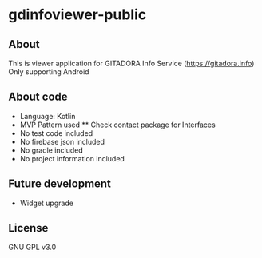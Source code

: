 # gdinfoviewer-public
## About
This is viewer application for GITADORA Info Service (https://gitadora.info)
Only supporting Android

## About code
* Language: Kotlin
* MVP Pattern used
** Check contact package for Interfaces
* No test code included
* No firebase json included
* No gradle included
* No project information included

## Future development
* Widget upgrade

## License
GNU GPL v3.0
